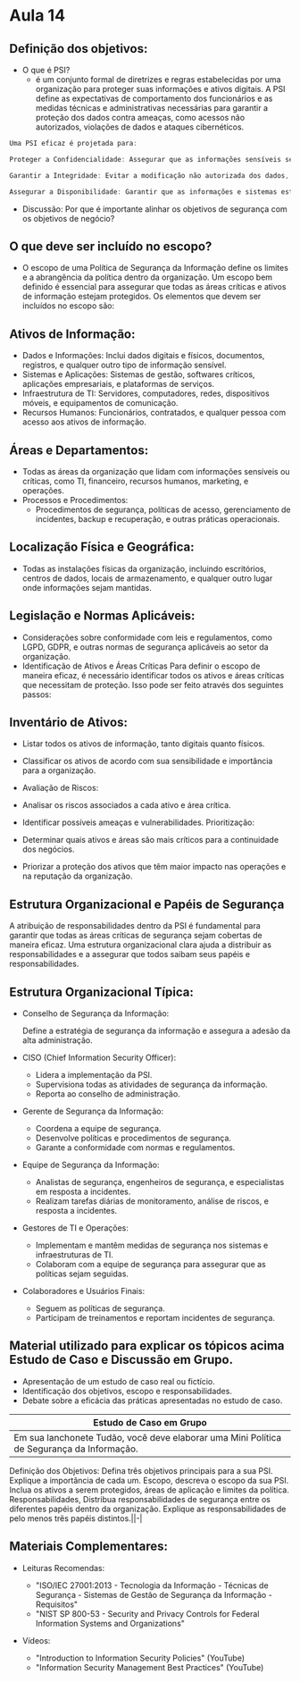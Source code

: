 # Aula 14

## Definição dos objetivos:
- O que é PSI? 
    - é um conjunto formal de diretrizes e regras estabelecidas por uma organização para proteger suas informações e ativos digitais. A PSI define as expectativas de comportamento dos funcionários e as medidas técnicas e administrativas necessárias para garantir a proteção dos dados contra ameaças, como acessos não autorizados, violações de dados e ataques cibernéticos.

```c
Uma PSI eficaz é projetada para:

Proteger a Confidencialidade: Assegurar que as informações sensíveis sejam acessadas apenas por pessoas autorizadas.

Garantir a Integridade: Evitar a modificação não autorizada dos dados, assegurando sua precisão e confiabilidade.

Assegurar a Disponibilidade: Garantir que as informações e sistemas estejam disponíveis para uso quando necessário.
```

- Discussão: Por que é importante alinhar os objetivos de segurança com os objetivos de negócio?

## O que deve ser incluído no escopo?
- O escopo de uma Política de Segurança da Informação define os limites e a abrangência da política dentro da organização. Um escopo bem definido é essencial para assegurar que todas as áreas críticas e ativos de informação estejam protegidos. Os elementos que devem ser incluídos no escopo são:

## Ativos de Informação:

- Dados e Informações: Inclui dados digitais e físicos, documentos, registros, e qualquer outro tipo de informação sensível.
- Sistemas e Aplicações: Sistemas de gestão, softwares críticos, aplicações empresariais, e plataformas de serviços.
- Infraestrutura de TI: Servidores, computadores, redes, dispositivos móveis, e equipamentos de comunicação.
- Recursos Humanos: Funcionários, contratados, e qualquer pessoa com acesso aos ativos de informação.

## Áreas e Departamentos:
- Todas as áreas da organização que lidam com informações sensíveis ou críticas, como TI, financeiro, recursos humanos, marketing, e operações.
- Processos e Procedimentos:
    - Procedimentos de segurança, políticas de acesso, gerenciamento de incidentes, backup e recuperação, e outras práticas operacionais.

## Localização Física e Geográfica:

- Todas as instalações físicas da organização, incluindo escritórios, centros de dados, locais de armazenamento, e qualquer outro lugar onde informações sejam mantidas.

## Legislação e Normas Aplicáveis:

- Considerações sobre conformidade com leis e regulamentos, como LGPD, GDPR, e outras normas de segurança aplicáveis ao setor da organização.
- Identificação de Ativos e Áreas Críticas
Para definir o escopo de maneira eficaz, é necessário identificar todos os ativos e áreas críticas que necessitam de proteção. Isso pode ser feito através dos seguintes passos:

## Inventário de Ativos:

- Listar todos os ativos de informação, tanto digitais quanto físicos.
- Classificar os ativos de acordo com sua sensibilidade e importância para a organização.
- Avaliação de Riscos:

- Analisar os riscos associados a cada ativo e área crítica.
- Identificar possíveis ameaças e vulnerabilidades.
Prioritização:

- Determinar quais ativos e áreas são mais críticos para a continuidade dos negócios.
- Priorizar a proteção dos ativos que têm maior impacto nas operações e na reputação da organização.

## Estrutura Organizacional e Papéis de Segurança
A atribuição de responsabilidades dentro da PSI é fundamental para garantir que todas as áreas críticas de segurança sejam cobertas de maneira eficaz. Uma estrutura organizacional clara ajuda a distribuir as responsabilidades e a assegurar que todos saibam seus papéis e responsabilidades.

## Estrutura Organizacional Típica:

- Conselho de Segurança da Informação:

    Define a estratégia de segurança da informação e assegura a adesão da alta administração.

- CISO (Chief Information Security Officer):

    - Lidera a implementação da PSI.
    - Supervisiona todas as atividades de segurança da informação.
    - Reporta ao conselho de administração.

- Gerente de Segurança da Informação:

    - Coordena a equipe de segurança.
    - Desenvolve políticas e procedimentos de segurança.
    - Garante a conformidade com normas e regulamentos.

- Equipe de Segurança da Informação:

    - Analistas de segurança, engenheiros de segurança, e especialistas em resposta a incidentes.
    - Realizam tarefas diárias de monitoramento, análise de riscos, e resposta a incidentes.

- Gestores de TI e Operações:

    - Implementam e mantêm medidas de segurança nos sistemas e infraestruturas de TI.
    - Colaboram com a equipe de segurança para assegurar que as políticas sejam seguidas.

- Colaboradores e Usuários Finais:

    - Seguem as políticas de segurança.
    - Participam de treinamentos e reportam incidentes de segurança.


## Material utilizado para explicar os tópicos acima Estudo de Caso e Discussão em Grupo.

- Apresentação de um estudo de caso real ou fictício.
- Identificação dos objetivos, escopo e responsabilidades.
- Debate sobre a eficácia das práticas apresentadas no estudo de caso.

|Estudo de Caso em Grupo|
|-|
|Em sua lanchonete Tudão, você deve elaborar uma Mini Política de Segurança da Informação.
Definição dos Objetivos: 
Defina três objetivos principais para a sua PSI. Explique a importância de cada um.
Escopo, descreva o escopo da sua PSI. Inclua os ativos a serem protegidos, áreas de aplicação e limites da política.
Responsabilidades, Distribua responsabilidades de segurança entre os diferentes papéis dentro da organização. Explique as responsabilidades de pelo menos três papéis distintos.||-|


## Materiais Complementares:
- Leituras Recomendas:

    - "ISO/IEC 27001:2013 - Tecnologia da Informação - Técnicas de Segurança - Sistemas de Gestão de Segurança da Informação - Requisitos"
    - "NIST SP 800-53 - Security and Privacy Controls for Federal Information Systems and Organizations"

- Vídeos:

    - "Introduction to Information Security Policies" (YouTube)
    - "Information Security Management Best Practices" (YouTube)
